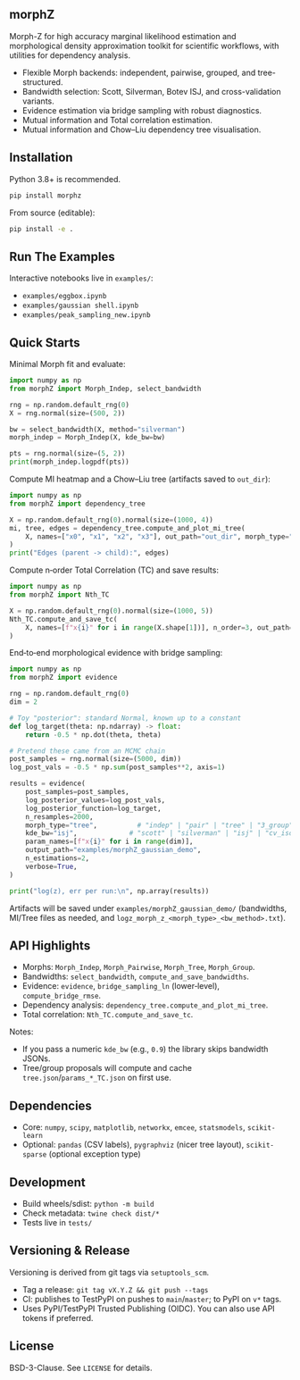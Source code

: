 ## morphZ

Morph-Z for high accuracy marginal likelihood estimation and morphological density approximation toolkit for scientific workflows, with utilities for dependency analysis.

- Flexible Morph backends: independent, pairwise, grouped, and tree-structured.
- Bandwidth selection: Scott, Silverman, Botev ISJ, and cross-validation variants.
- Evidence estimation via bridge sampling with robust diagnostics.
- Mutual information and Total correlation estimation.
- Mutual information and Chow–Liu dependency tree visualisation.

## Installation

Python 3.8+ is recommended.

```bash
pip install morphz
```

From source (editable):

```bash
pip install -e .
```

## Run The Examples

Interactive notebooks live in `examples/`:

- `examples/eggbox.ipynb`
- `examples/gaussian shell.ipynb`
- `examples/peak_sampling_new.ipynb`


## Quick Starts

Minimal Morph fit and evaluate:

```python
import numpy as np
from morphZ import Morph_Indep, select_bandwidth

rng = np.random.default_rng(0)
X = rng.normal(size=(500, 2))

bw = select_bandwidth(X, method="silverman")
morph_indep = Morph_Indep(X, kde_bw=bw)

pts = rng.normal(size=(5, 2))
print(morph_indep.logpdf(pts))
```

Compute MI heatmap and a Chow–Liu tree (artifacts saved to `out_dir`):

```python
import numpy as np
from morphZ import dependency_tree

X = np.random.default_rng(0).normal(size=(1000, 4))
mi, tree, edges = dependency_tree.compute_and_plot_mi_tree(
    X, names=["x0", "x1", "x2", "x3"], out_path="out_dir", morph_type="tree"
)
print("Edges (parent -> child):", edges)
```

Compute n‑order Total Correlation (TC) and save results:

```python
import numpy as np
from morphZ import Nth_TC

X = np.random.default_rng(0).normal(size=(1000, 5))
Nth_TC.compute_and_save_tc(
    X, names=[f"x{i}" for i in range(X.shape[1])], n_order=3, out_path="out_dir"
)
```

End‑to‑end morphological evidence with bridge sampling:

```python
import numpy as np
from morphZ import evidence

rng = np.random.default_rng(0)
dim = 2

# Toy "posterior": standard Normal, known up to a constant
def log_target(theta: np.ndarray) -> float:
    return -0.5 * np.dot(theta, theta)

# Pretend these came from an MCMC chain
post_samples = rng.normal(size=(5000, dim))
log_post_vals = -0.5 * np.sum(post_samples**2, axis=1)

results = evidence(
    post_samples=post_samples,
    log_posterior_values=log_post_vals,
    log_posterior_function=log_target,
    n_resamples=2000,
    morph_type="tree",          # "indep" | "pair" | "tree" | "3_group" | ...
    kde_bw="isj",             # "scott" | "silverman" | "isj" | "cv_iso" | "cv_diag" | numeric
    param_names=[f"x{i}" for i in range(dim)],
    output_path="examples/morphZ_gaussian_demo",
    n_estimations=2,
    verbose=True,
)

print("log(z), err per run:\n", np.array(results))
```

Artifacts will be saved under `examples/morphZ_gaussian_demo/` (bandwidths, MI/Tree files as needed, and `logz_morph_z_<morph_type>_<bw_method>.txt`).

## API Highlights

- Morphs: `Morph_Indep`, `Morph_Pairwise`, `Morph_Tree`, `Morph_Group`.
- Bandwidths: `select_bandwidth`, `compute_and_save_bandwidths`.
- Evidence: `evidence`, `bridge_sampling_ln` (lower‑level), `compute_bridge_rmse`.
- Dependency analysis: `dependency_tree.compute_and_plot_mi_tree`.
- Total correlation: `Nth_TC.compute_and_save_tc`.

Notes:

- If you pass a numeric `kde_bw` (e.g., `0.9`) the library skips bandwidth JSONs.
- Tree/group proposals will compute and cache `tree.json`/`params_*_TC.json` on first use.

## Dependencies

- Core: `numpy`, `scipy`, `matplotlib`, `networkx`, `emcee`, `statsmodels`, `scikit-learn`
- Optional: `pandas` (CSV labels), `pygraphviz` (nicer tree layout), `scikit-sparse` (optional exception type)

## Development

- Build wheels/sdist: `python -m build`
- Check metadata: `twine check dist/*`
- Tests live in `tests/`

## Versioning & Release

Versioning is derived from git tags via `setuptools_scm`.

- Tag a release: `git tag vX.Y.Z && git push --tags`
- CI: publishes to TestPyPI on pushes to `main`/`master`; to PyPI on `v*` tags.
- Uses PyPI/TestPyPI Trusted Publishing (OIDC). You can also use API tokens if preferred.

## License

BSD-3-Clause. See `LICENSE` for details.
